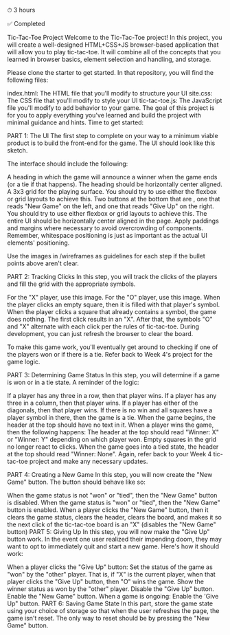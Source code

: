 ⏱ 3 hours

✅ Completed

Tic-Tac-Toe Project
Welcome to the Tic-Tac-Toe project! In this project, you will create a well-designed HTML+CSS+JS browser-based application that will allow you to play tic-tac-toe. It will combine all of the concepts that you learned in browser basics, element selection and handling, and storage.

Please clone the starter to get started. In that repository, you will find the following files:

index.html: The HTML file that you'll modify to structure your UI
site.css: The CSS file that you'll modify to style your UI
tic-tac-toe.js: The JavaScript file you'll modify to add behavior to your game.
The goal of this project is for you to apply everything you've learned and build the project with minimal guidance and hints. Time to get started:

PART 1: The UI
The first step to complete on your way to a minimum viable product is to build the front-end for the game. The UI should look like this sketch.

The interface should include the following:

A heading in which the game will announce a winner when the game ends (or a tie if that happens). The heading should be horizontally center aligned.
A 3x3 grid for the playing surface. You should try to use either the flexbox or grid layouts to achieve this.
Two buttons at the bottom that are , one that reads "New Game" on the left, and one that reads "Give Up" on the right. You should try to use either flexbox or grid layouts to achieve this.
The entire UI should be horizontally center aligned in the page.
Apply paddings and margins where necessary to avoid overcrowding of components. Remember, whitespace positioning is just as important as the actual UI elements' positioning.

Use the images in /wireframes as guidelines for each step if the bullet points above aren't clear.

PART 2: Tracking Clicks
In this step, you will track the clicks of the players and fill the grid with the appropriate symbols.

For the "X" player, use this image.
For the "O" player, use this image.
When the player clicks an empty square, then it is filled with that player's symbol.
When the player clicks a square that already contains a symbol, the game does nothing.
The first click results in an "X". After that, the symbols "O" and "X" alternate with each click per the rules of tic-tac-toe.
During development, you can just refresh the browser to clear the board.

To make this game work, you'll eventually get around to checking if one of the players won or if there is a tie. Refer back to Week 4's project for the game logic.

PART 3: Determining Game Status
In this step, you will determine if a game is won or in a tie state. A reminder of the logic:

If a player has any three in a row, then that player wins.
If a player has any three in a column, then that player wins.
If a player has either of the diagonals, then that player wins.
If there is no win and all squares have a player symbol in there, then the game is a tie.
When the game begins, the header at the top should have no text in it.
When a player wins the game, then the following happens:
The header at the top should read "Winner: X" or "Winner: Y" depending on which player won.
Empty squares in the grid no longer react to clicks.
When the game goes into a tied state, the header at the top should read "Winner: None".
Again, refer back to your Week 4 tic-tac-toe project and make any necessary updates.

PART 4: Creating a New Game
In this step, you will now create the "New Game" button. The button should behave like so:

When the game status is not "won" or "tied", then the "New Game" button is disabled.
When the game status is "won" or "tied", then the "New Game" button is enabled.
When a player clicks the "New Game" button, then it
clears the game status,
clears the header,
clears the board, and
makes it so the next click of the tic-tac-toe board is an "X"
(disables the "New Game" button)
PART 5: Giving Up
In this step, you will now make the "Give Up" button work. In the event one user realized their impending doom, they may want to opt to immediately quit and start a new game. Here's how it should work:

When a player clicks the "Give Up" button:
Set the status of the game as "won" by the "other" player. That is, if "X" is the current player, when that player clicks the "Give Up" button, then "O" wins the game.
Show the winner status as won by the "other" player.
Disable the "Give Up" button.
Enable the "New Game" button.
When a game is ongoing:
Enable the 'Give Up" button.
PART 6: Saving Game State
In this part, store the game state using your choice of storage so that when the user refreshes the page, the game isn't reset. The only way to reset should be by pressing the "New Game" button.

